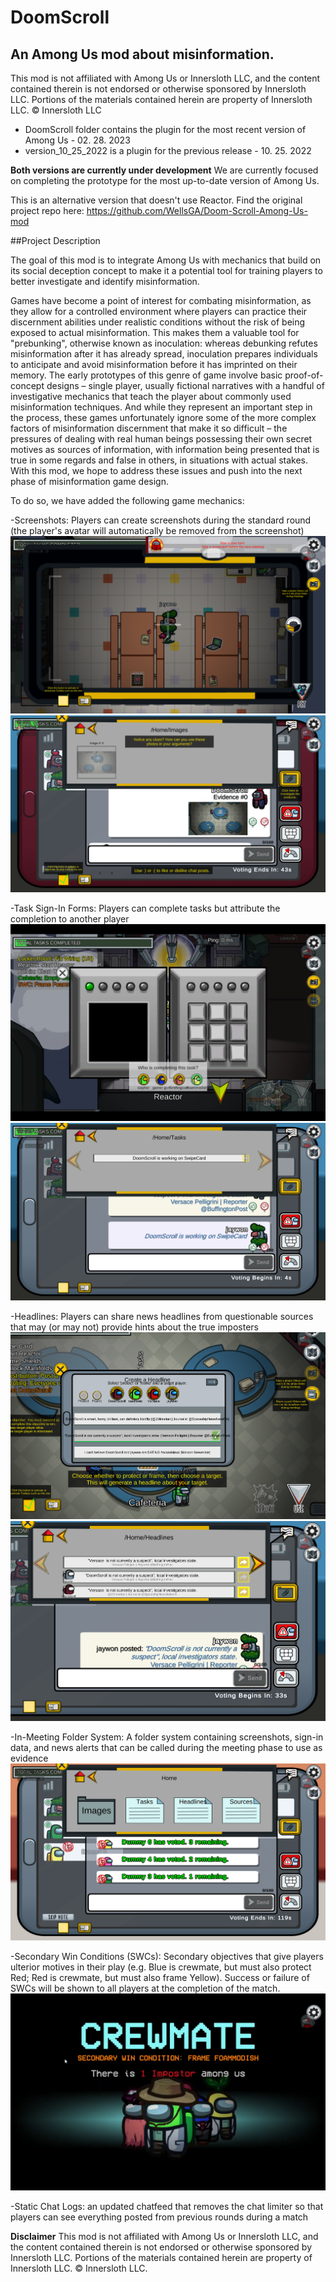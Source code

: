 # DoomScroll
## An Among Us mod about misinformation.

This mod is not affiliated with Among Us or Innersloth LLC, and the content contained therein is not endorsed or otherwise sponsored by Innersloth LLC. Portions of the materials contained herein are property of Innersloth LLC. © Innersloth LLC

- DoomScroll folder contains the plugin for the most recent version of Among Us - 02. 28. 2023
- version_10_25_2022 is a plugin for the previous release - 10. 25. 2022

__Both versions are currently under development__
We are currently focused on completing the prototype for the most up-to-date version of Among Us.
 
This is an alternative version that doesn't use Reactor.
Find the original project repo here: https://github.com/WellsGA/Doom-Scroll-Among-Us-mod

##Project Description

The goal of this mod is to integrate Among Us with mechanics that build on its social deception concept to make it a potential tool for training players to better investigate and identify misinformation. 

Games have become a point of interest for combating misinformation, as they allow for a controlled environment where players can practice their discernment abilities under realistic conditions without the risk of being exposed to actual misinformation. This makes them a valuable tool for "prebunking", otherwise known as inoculation: whereas debunking refutes misinformation after it has already spread, inoculation prepares individuals to anticipate and avoid misinformation before it has imprinted on their memory. The early prototypes of this genre of game involve basic proof-of-concept designs – single player, usually fictional narratives with a handful of investigative mechanics that teach the player about commonly used misinformation techniques. And while they represent an important step in the process, these games unfortunately ignore some of the more complex factors of misinformation discernment that make it so difficult – the pressures of dealing with real human beings possessing their own secret motives as sources of information, with information being presented that is true in some regards and false in others, in situations with actual stakes. With this mod, we hope to address these issues and push into the next phase of misinformation game design.

To do so, we have added the following game mechanics:

-Screenshots: Players can create screenshots during the standard round (the player's avatar will automatically be removed from the screenshot) 
![Screenshot capture.](https://github.com/WellsGA/Doom-Scroll/blob/main/DoomScroll/Assets/ScreenshotCapture.png)
![Screenshot in chat.](https://github.com/WellsGA/Doom-Scroll/blob/main/DoomScroll/Assets/ScreenshotinChat.png)

-Task Sign-In Forms: Players can complete tasks but attribute the completion to another player
![Task assignment prompt in-game.](https://github.com/WellsGA/Doom-Scroll/blob/main/DoomScroll/Assets/TaskSelect.png)
![Task Sign-in Form in folder](https://github.com/WellsGA/Doom-Scroll/blob/main/DoomScroll/Assets/TaskFolder.png)

-Headlines: Players can share news headlines from questionable sources that may (or may not) provide hints about the true imposters
![Headline selection prompt in-game.](https://github.com/WellsGA/Doom-Scroll/blob/main/DoomScroll/Assets/headlinePostSelection.png)
![Headline folder.](https://github.com/WellsGA/Doom-Scroll/blob/main/DoomScroll/Assets/headlinePostInFolder.png)

-In-Meeting Folder System: A folder system containing screenshots, sign-in data, and news alerts that can be called during the meeting phase to use as evidence
![Folder system.](https://github.com/WellsGA/Doom-Scroll/blob/main/DoomScroll/Assets/folderOpen.png)

-Secondary Win Conditions (SWCs): Secondary objectives that give players ulterior motives in their play (e.g. Blue is crewmate, but must also protect Red; Red is crewmate, but must also frame Yellow). Success or failure of SWCs will be shown to all players at the completion of the match.
![Secondary Win Condition assignment in start screen.](https://github.com/WellsGA/Doom-Scroll/blob/main/DoomScroll/Assets/SWCStartScreen.png)

-Static Chat Logs: an updated chatfeed that removes the chat limiter so that players can see everything posted from previous rounds during a match

__Disclaimer__
This mod is not affiliated with Among Us or Innersloth LLC, and the content contained therein is not endorsed or otherwise sponsored by Innersloth LLC. Portions of the materials contained herein are property of Innersloth LLC. © Innersloth LLC.
